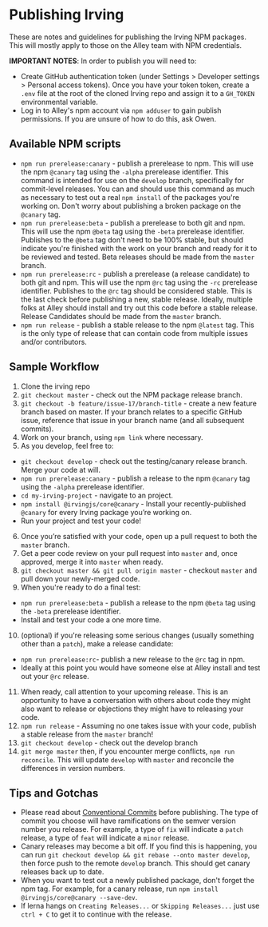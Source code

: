 # Publishing Irving
These are notes and guidelines for publishing the Irving NPM packages. This will mostly apply to those on the Alley team with NPM credentials.

**IMPORTANT NOTES**:
In order to publish you will need to:
* Create GitHub authentication token (under Settings > Developer settings > Personal access tokens). Once you have your token token, create a `.env` file at the root of the cloned Irving repo and assign it to a `GH_TOKEN` environmental variable.
* Log in to Alley's npm account via `npm adduser` to gain publish permissions. If you are unsure of how to do this, ask Owen.

## Available NPM scripts
* `npm run prerelease:canary` - publish a prerelease to npm. This will use the npm `@canary` tag using the `-alpha` prerelease identifier. This command is intended for use on the `develop` branch, specifically for commit-level releases. You can and should use this command as much as necessary to test out a real `npm install` of the packages you're working on. Don't worry about publishing a broken package on the `@canary` tag.
* `npm run prerelease:beta` - publish a prerelease to both git and npm. This will use the npm `@beta` tag using the `-beta` prerelease identifier. Publishes to the `@beta` tag don't need to be 100% stable, but should indicate you're finished with the work on your branch and ready for it to be reviewed and tested. Beta releases should be made from the `master` branch.
* `npm run prerelease:rc` - publish a prerelease (a release candidate) to both git and npm. This will use the npm `@rc` tag using the `-rc` prerelease identifier. Publishes to the `@rc` tag should be considered stable. This is the last check before publishing a new, stable release. Ideally, multiple folks at Alley should install and try out this code before a stable release. Release Candidates should be made from the `master` branch.
* `npm run release` - publish a stable release to the npm `@latest` tag. This is the only type of release that can contain code from multiple issues and/or contributors.

## Sample Workflow
1. Clone the irving repo
2. `git checkout master` - check out the NPM package release branch.
3. `git checkout -b feature/issue-17/branch-title` - create a new feature branch based on master. If your branch relates to a specific GitHub issue, reference that issue in your branch name (and all subsequent commits).
4. Work on your branch, using `npm link` where necessary.
5. As you develop, feel free to:
  * `git checkout develop` - check out the testing/canary release branch. Merge your code at will.
  * `npm run prerelease:canary` - publish a release to the npm `@canary` tag using the `-alpha` prerelease identifier.
  * `cd my-irving-project` - navigate to an project.
  * `npm install @irvingjs/core@canary` - Install your recently-published `@canary` for every Irving package you’re working on.
  * Run your project and test your code!
6. Once you’re satisfied with your code, open up a pull request to both the `master` branch.
7. Get a peer code review on your pull request into `master` and, once approved, merge it into `master` when ready.
8. `git checkout master && git pull origin master` - checkout `master` and pull down your newly-merged code.
9. When you're ready to do a final test:
  * `npm run prerelease:beta` - publish a release to the npm `@beta` tag using the `-beta` prerelease identifier.
  * Install and test your code a one more time.
10. (optional) if you're releasing some serious changes (usually something other than a `patch`), make a release candidate:
  * `npm run prerelease:rc`- publish a new release to the `@rc` tag in npm.
  * Ideally at this point you would have someone else at Alley install and test out your `@rc` release.
11. When ready, call attention to your upcoming release. This is an opportunity to have a conversation with others about code they might also want to release or objections they might have to releasing your code.
14. `npm run release` - Assuming no one takes issue with your code, publish a stable release from the `master` branch!
15. `git checkout develop` - check out the develop branch
16. `git merge master` then, if you encounter merge conflicts, `npm run reconcile`. This will update `develop` with `master` and reconcile the differences in version numbers.

## Tips and Gotchas
* Please read about [Conventional Commits](https://www.conventionalcommits.org/en/v1.0.0/) before publishing. The type of commit you choose will have ramifications on the semver version number you release. For example, a type of `fix` will indicate a `patch` release, a type of `feat` will indicate a `minor` release.
* Canary releases may become a bit off. If you find this is happening, you can run `git checkout develop && git rebase --onto master develop`, then force push to the remote `develop` branch. This should get canary releases back up to date.
* When you want to test out a newly published package, don't forget the npm tag. For example, for a canary release, run `npm install @irvingjs/core@canary --save-dev`.
* If lerna hangs on `Creating Releases...` or `Skipping Releases...` just use `ctrl + C` to get it to continue with the release.
